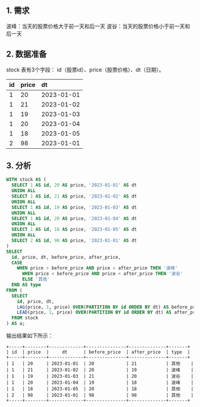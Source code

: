 
## 1. 需求

波峰：当天的股票价格大于前一天和后一天
波谷：当天的股票价格小于前一天和后一天

## 2. 数据准备

stock 表有3个字段： id（股票id）、price（股票价格）、dt（日期）。

| id | price | dt |
| :------------- | :------------- | :------------- |
| 1	| 20	| 2023-01-01 |
| 1	| 21	| 2023-01-02 |
| 1	| 19	| 2023-01-03 |
| 1	| 20	| 2023-01-04 |
| 1	| 18	| 2023-01-05 |
| 2	| 98	| 2023-01-01 |

## 3. 分析

```sql
WITH stock AS (
  SELECT 1 AS id, 20 AS price, '2023-01-01' AS dt
  UNION ALL
  SELECT 1 AS id, 21 AS price, '2023-01-02' AS dt
  UNION ALL
  SELECT 1 AS id, 19 AS price, '2023-01-03' AS dt
  UNION ALL
  SELECT 1 AS id, 20 AS price, '2023-01-04' AS dt
  UNION ALL
  SELECT 1 AS id, 18 AS price, '2023-01-05' AS dt
  UNION ALL
  SELECT 2 AS id, 98 AS price, '2023-01-01' AS dt
)
SELECT
  id, price, dt, before_price, after_price,
  CASE
    WHEN price > before_price AND price > after_price THEN '波峰'
	  WHEN price < before_price AND price < after_price THEN '波谷'
	  ELSE '其他'
  END AS type
FROM (
  SELECT
    id, price, dt,
    LAG(price, 1, price) OVER(PARTITION BY id ORDER BY dt) AS before_price,
    LEAD(price, 1, price) OVER(PARTITION BY id ORDER BY dt) AS after_price
  FROM stock
) AS a;
```
输出结果如下所示：
```
+-----+--------+-------------+---------------+--------------+-------+
| id  | price  |     dt      | before_price  | after_price  | type  |
+-----+--------+-------------+---------------+--------------+-------+
| 1   | 20     | 2023-01-01  | 20            | 21           | 其他    |
| 1   | 21     | 2023-01-02  | 20            | 19           | 波峰    |
| 1   | 19     | 2023-01-03  | 21            | 20           | 波谷    |
| 1   | 20     | 2023-01-04  | 19            | 18           | 波峰    |
| 1   | 18     | 2023-01-05  | 20            | 18           | 其他    |
| 2   | 98     | 2023-01-01  | 98            | 98           | 其他    |
+-----+--------+-------------+---------------+--------------+-------+
```
